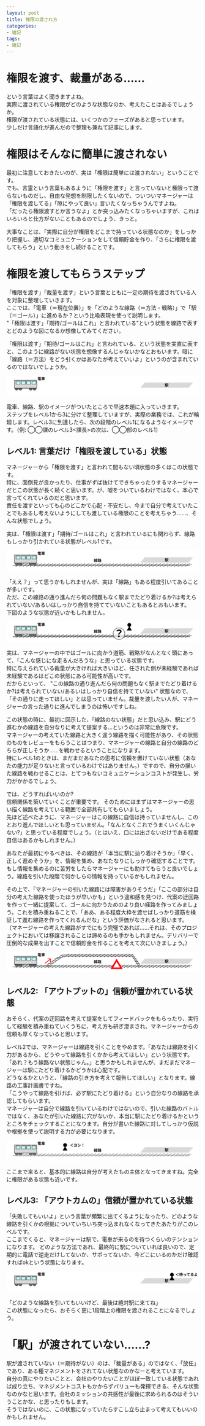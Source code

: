 ```yaml
---
layout: post
title: 権限の渡され方
categories:
- 雑記
tags:
- 雑記
---
```


# 権限を渡す、裁量がある……
という言葉はよく聞きますよね。  
実際に渡されている権限がどのような状態なのか、考えたことはあるでしょうか。  
権限が渡されている状態には、いくつかのフェーズがあると思っています。  
少しだけ言語化が進んだので整理も兼ねて記事にします。

# 権限はそんなに簡単に渡されない
最初に注意しておきたいのが、実は「権限は簡単には渡されない」ということです。  
でも、言霊という言葉もあるように「権限を渡す」と言っていないと権限って渡らないものだし、自由な発想を制限したくないので、ついついマネージャーは「権限を渡してる」「隙にやって良い」言いたくなっちゃうんですよね。  
「だったら権限渡すとか言うなよ」とか突っ込みたくなっちゃいますが、これはいろいろと仕方がないこともあるのでしょう、きっと。

大事なことは、「実際に自分が権限をどこまで持っている状態なのか」をしっかり把握し、適切なコミュニケーションをして信頼貯金を作り、「さらに権限を渡してもらう」という動きをし続けることです。

# 権限を渡してもらうステップ
「権限を渡す」「裁量を渡す」という言葉とともに一定の期待を渡されている人を対象に整理していきます。  
ここでは、「電車（＝現在位置）」を「どのような線路（＝方法・戦略）」で「駅（＝ゴール）」に進めるか？という比喩表現を使って説明します。  
"「権限は渡す」「期待/ゴールはこれ」と言われている"という状態を線路で表すとどのような図になるか想像してみてください。

「権限は渡す」「期待/ゴールはこれ」と言われている、という状態を実直に表すと、このように線路がない状態を想像するんじゃないかなとおもいます。暗に「線路（＝方法）をどう引くかはあなたが考えていいよ」というのが含まれているのではないでしょうか。

![権限](/images/posts/2023-12-05-sairyo/1.png)

電車、線路、駅のイメージがついたところで早速本題に入っていきます。  
ステップをレベル1から3に分けて整理していますが、実際の業務では、これが輪廻します。レベル3に到達したら、次の段階のレベル1になるようなイメージです。（例: ◯◯課のレベル3<課長>の次は、◯◯部のレベル1）

## レベル1: 言葉だけ「権限を渡している」状態
マネージャーから「権限を渡す」と言われて間もない頃状態の多くはこの状態です。  
特に、面倒見が良かったり、仕事がずば抜けてできちゃったりするマネージャーだとこの状態が長く続くと思います。が、嘘をついているわけではなく、本心で言ってくれているのだと思います。  
責任を渡すといっても心のどこかで心配・不安だし、今まで自分で考えていたことでもあるし考えないようにしても渡している権限のことを考えちゃう……、そんな状態でしょう。

実は、「権限は渡す」「期待/ゴールはこれ」と言われているにも関わらず、線路もしっかり引かれている状態がレベル1です。

![レベル1](/images/posts/2023-12-05-sairyo/2.png)

「ええ？」って思うかもしれませんが、実は「線路」もある程度引いてあることが多いです。  
ただ、この線路の通り進んだら何の問題もなく駅までたどり着けるか?は考えられていない/あるいはしっかり自信を持てていないこともあるとおもいます。  
下図のような状態が近いかもしれません。

![実際のレベル1](/images/posts/2023-12-05-sairyo/2-2.png)

実は、マネージャーの中ではゴールに向かう道筋、戦略がなんとなく頭にあって、「こんな感じにな走るんだろうな」と思っている状態です。  
特に与えられている裁量が大きければ大きいほど、任された側が未経験であれば未経験であるほどこの状態にある可能性が高いです。  
だからといって、 "この線路の通り進んだら何の問題もなく駅までたどり着けるか?は考えられていない/あるいはしっかり自信を持てていない" 状態なので、「その通りに走ってほしい」とは思っていません。裁量を渡したい人が、マネージャーの言った通りに進んでしまうのは怖いですしね。

この状態の時に、最初に図示した、「線路のない状態」だと思い込み、駅にどう進むかの線路を自分なりに考えて提案する…というのは非常に危険です。  
マネージャーの考えていた線路と大きく違う線路を描く可能性があり、その状態のものをレビューをもらうことはつまり、マネージャーの線路と自分の線路のどちらが正しそうか……を戦わせるということになります。  
特にレベル1のときは、まだまだあなたの思考に信頼を置けていない状態（あなたの能力が足りないと言っているわけではありません。）ですので、自分の描いた線路を戦わせることは、とてつもないコミュニケーションコストが発生し、労力がかかるでしょう。  

では、どうすればいいのか?  
信頼関係を築いていくことが重要です。
そのためにはまずはマネージャーの思い描く線路を考えている範囲で全部共有してもらいましょう。  
先ほど述べたように、マネージャーはこの線路に自信は持っていませんし、このとおり進んでほしいとも思っていません。「なんとなくこれでうまくいくんじゃない?」と思っている程度でしょう。（とはいえ、口には出さないだけである程度自信はあるかもしれません。）  

あなたが最初にやるべきは、その線路が「本当に駅に辿り着けそうか」「早く、正しく進めそうか」を、情報を集め、あなたなりにしっかり確認することです。  
もし情報を集めるのに苦労をしたらマネージャーにも助けてもらうと良いでしょう。線路を引いた段階で何かしらの情報を持っているかもしれません。

その上で、「マネージャーの引いた線路には障害がありそうだ」「ここの部分は自分の考えた線路を使ったほうが早いかも」という違和感を見つけ、代案の迂回路を作って一緒に提案して、ゴールに向かうためのより良い経路を作ってみましょう。これを積み重ねることで、「ああ、ある程度大枠を渡せばしっかり道筋を検証して進む線路を作ってくれるんだな」という評価がなされると思います。  
（マネージャーの考えた線路がすでにもう完璧であれば……それは、そのプロジェクトにおいては移譲されることは諦めるのも手かもしれません。デリバリーで圧倒的な成果を出すことで信頼貯金を作ることを考えて次にいきましょう。）

![迂回路](/images/posts/2023-12-05-sairyo/3.png)

## レベル2: 「アウトプットの」信頼が置かれている状態
おそらく、代案の迂回路を考えて提案をしてフィードバックをもらったり、実行して経験を積み重ねていくうちに、考え方も研ぎ澄まされ、マネージャーからの信頼も厚くなっていると思います。  

レベル2では、マネージャーは線路を引くことをやめます。「あなたは線路を引く力があるから、どうやって線路を引くかから考えてほしい」という状態です。  
「あれ？もう線路ない状態じゃん。」と思うかもしれませんが、まだまだマネージャーは駅にたどり着けるかどうかは心配です。  
どうなるかというと、「線路の引き方を考えて報告してほしい」となります。線路の工事計画書ですね。  
「こうやって線路を引けば、必ず駅にたどり着ける」という自分なりの線路を承認してもらいます。  
マネージャーは自分で線路を引いているわけではないので、引いた線路のバトルではなく、あなたが引いた線路に穴がないか、本当に駅にたどり着けるかというところをチェックすることになります。自分が書いた線路に対してしっかり仮説や根拠を使って説明する力が必要になります。

![承認](/images/posts/2023-12-05-sairyo/4.png)

ここまで来ると、基本的に線路は自分が考えたもの主体となってきますね。完全に権限がある状態も近いです。

## レベル3: 「アウトカムの」信頼が置かれている状態
「失敗してもいいよ」という言葉が頻繁に出てくるようになったり、どのような線路を引くかの根拠についていちいち突っ込まれなくなってきたあたりがこのレベルです。  
ここまでくると、マネージャーは駅で、電車が来るのを待つくらいのテンションになります。
どのような方法であれ、最終的に駅についていれば良いので、定期的に電話で逆走だけしてないか、サボってないか、今どこにいるのかだけ確認すればokという状態になります。

![待ってる](/images/posts/2023-12-05-sairyo/5.png)

「どのような線路を引いてもいいけど、最後は絶対駅に来てね」  
この状態になったら、おそらく更に1段階上の権限を渡されることになるでしょう。

# 「駅」が渡されていない……?
駅が渡されていない（＝期待がない）のは、「裁量がある」のではなく、「放任」であり、ある種マネジメントをされてない状態なのかなーと考えています。  
自分の真にやりたいことと、会社のやりたいことがほぼ一致している状態であれば成り立ち、マネジメントコストもかからずバリューも発揮できる、そんな状態なのかなと思います。会社のミッションの共感性が最後に求められるのはそういうことかな、と思ったりもします。  
そうではないのに、この状態になっていたらすこし立ち止まって考えてもいいのかもしれません。
